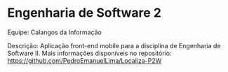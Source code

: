 # Engenharia de Software 2 
Equipe: Calangos da Informação

Descrição: Aplicação front-end mobile para a disciplina de Engenharia de Software II. Mais informações disponíveis no repositório: https://github.com/PedroEmanuelLima/Localiza-P2W 
